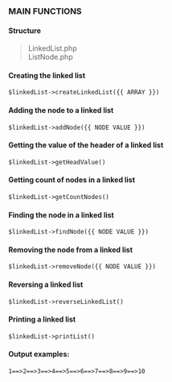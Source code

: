 ### MAIN FUNCTIONS

#### Structure

> LinkedList.php  
> ListNode.php

#### Creating the linked list

`$linkedList->createLinkedList({{ ARRAY }})`

#### Adding the node to a linked list

`$linkedList->addNode({{ NODE VALUE }})`

#### Getting the value of the header of a linked list

`$linkedList->getHeadValue()`

#### Getting count of nodes in a linked list

`$linkedList->getCountNodes()`

#### Finding the node in a linked list

`$linkedList->findNode({{ NODE VALUE }})`

#### Removing the node from a linked list

`$linkedList->removeNode({{ NODE VALUE }})`

#### Reversing a linked list

`$linkedList->reverseLinkedList()`

#### Printing a linked list

`$linkedList->printList()`

#### Output examples:

`1==>2==>3==>4==>5==>6==>7==>8==>9==>10`
